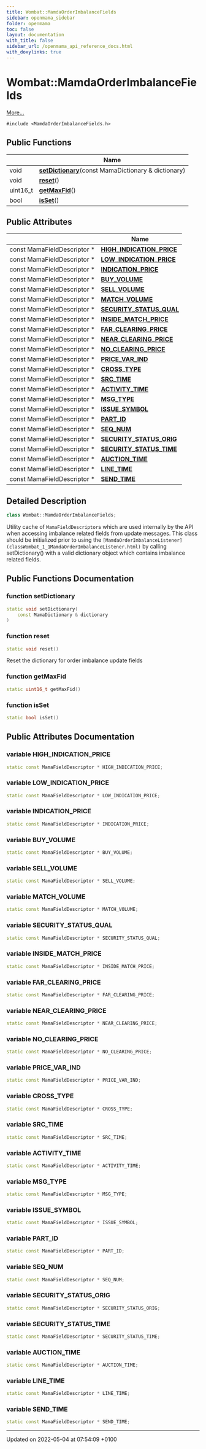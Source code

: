 ```yaml
---
title: Wombat::MamdaOrderImbalanceFields
sidebar: openmama_sidebar
folder: openmama
toc: false
layout: documentation
with_title: false
sidebar_url: /openmama_api_reference_docs.html
with_doxylinks: true
---
```


# Wombat::MamdaOrderImbalanceFields



 [More...](#detailed-description)


`#include <MamdaOrderImbalanceFields.h>`

## Public Functions

|                | Name           |
| -------------- | -------------- |
| void | **[setDictionary](classWombat_1_1MamdaOrderImbalanceFields.html#function-setdictionary)**(const MamaDictionary & dictionary) |
| void | **[reset](classWombat_1_1MamdaOrderImbalanceFields.html#function-reset)**() |
| uint16_t | **[getMaxFid](classWombat_1_1MamdaOrderImbalanceFields.html#function-getmaxfid)**() |
| bool | **[isSet](classWombat_1_1MamdaOrderImbalanceFields.html#function-isset)**() |

## Public Attributes

|                | Name           |
| -------------- | -------------- |
| const MamaFieldDescriptor * | **[HIGH_INDICATION_PRICE](classWombat_1_1MamdaOrderImbalanceFields.html#variable-high-indication-price)**  |
| const MamaFieldDescriptor * | **[LOW_INDICATION_PRICE](classWombat_1_1MamdaOrderImbalanceFields.html#variable-low-indication-price)**  |
| const MamaFieldDescriptor * | **[INDICATION_PRICE](classWombat_1_1MamdaOrderImbalanceFields.html#variable-indication-price)**  |
| const MamaFieldDescriptor * | **[BUY_VOLUME](classWombat_1_1MamdaOrderImbalanceFields.html#variable-buy-volume)**  |
| const MamaFieldDescriptor * | **[SELL_VOLUME](classWombat_1_1MamdaOrderImbalanceFields.html#variable-sell-volume)**  |
| const MamaFieldDescriptor * | **[MATCH_VOLUME](classWombat_1_1MamdaOrderImbalanceFields.html#variable-match-volume)**  |
| const MamaFieldDescriptor * | **[SECURITY_STATUS_QUAL](classWombat_1_1MamdaOrderImbalanceFields.html#variable-security-status-qual)**  |
| const MamaFieldDescriptor * | **[INSIDE_MATCH_PRICE](classWombat_1_1MamdaOrderImbalanceFields.html#variable-inside-match-price)**  |
| const MamaFieldDescriptor * | **[FAR_CLEARING_PRICE](classWombat_1_1MamdaOrderImbalanceFields.html#variable-far-clearing-price)**  |
| const MamaFieldDescriptor * | **[NEAR_CLEARING_PRICE](classWombat_1_1MamdaOrderImbalanceFields.html#variable-near-clearing-price)**  |
| const MamaFieldDescriptor * | **[NO_CLEARING_PRICE](classWombat_1_1MamdaOrderImbalanceFields.html#variable-no-clearing-price)**  |
| const MamaFieldDescriptor * | **[PRICE_VAR_IND](classWombat_1_1MamdaOrderImbalanceFields.html#variable-price-var-ind)**  |
| const MamaFieldDescriptor * | **[CROSS_TYPE](classWombat_1_1MamdaOrderImbalanceFields.html#variable-cross-type)**  |
| const MamaFieldDescriptor * | **[SRC_TIME](classWombat_1_1MamdaOrderImbalanceFields.html#variable-src-time)**  |
| const MamaFieldDescriptor * | **[ACTIVITY_TIME](classWombat_1_1MamdaOrderImbalanceFields.html#variable-activity-time)**  |
| const MamaFieldDescriptor * | **[MSG_TYPE](classWombat_1_1MamdaOrderImbalanceFields.html#variable-msg-type)**  |
| const MamaFieldDescriptor * | **[ISSUE_SYMBOL](classWombat_1_1MamdaOrderImbalanceFields.html#variable-issue-symbol)**  |
| const MamaFieldDescriptor * | **[PART_ID](classWombat_1_1MamdaOrderImbalanceFields.html#variable-part-id)**  |
| const MamaFieldDescriptor * | **[SEQ_NUM](classWombat_1_1MamdaOrderImbalanceFields.html#variable-seq-num)**  |
| const MamaFieldDescriptor * | **[SECURITY_STATUS_ORIG](classWombat_1_1MamdaOrderImbalanceFields.html#variable-security-status-orig)**  |
| const MamaFieldDescriptor * | **[SECURITY_STATUS_TIME](classWombat_1_1MamdaOrderImbalanceFields.html#variable-security-status-time)**  |
| const MamaFieldDescriptor * | **[AUCTION_TIME](classWombat_1_1MamdaOrderImbalanceFields.html#variable-auction-time)**  |
| const MamaFieldDescriptor * | **[LINE_TIME](classWombat_1_1MamdaOrderImbalanceFields.html#variable-line-time)**  |
| const MamaFieldDescriptor * | **[SEND_TIME](classWombat_1_1MamdaOrderImbalanceFields.html#variable-send-time)**  |

## Detailed Description

```cpp
class Wombat::MamdaOrderImbalanceFields;
```


Utility cache of `MamaFieldDescriptor`s which are used internally by the API when accessing imbalance related fields from update messages. This class should be initialized prior to using the `[MamdaOrderImbalanceListener](classWombat_1_1MamdaOrderImbalanceListener.html)` by calling setDictionary() with a valid dictionary object which contains imbalance related fields. 

## Public Functions Documentation

### function setDictionary

```cpp
static void setDictionary(
    const MamaDictionary & dictionary
)
```


### function reset

```cpp
static void reset()
```


Reset the dictionary for order imbalance update fields 


### function getMaxFid

```cpp
static uint16_t getMaxFid()
```


### function isSet

```cpp
static bool isSet()
```


## Public Attributes Documentation

### variable HIGH_INDICATION_PRICE

```cpp
static const MamaFieldDescriptor * HIGH_INDICATION_PRICE;
```


### variable LOW_INDICATION_PRICE

```cpp
static const MamaFieldDescriptor * LOW_INDICATION_PRICE;
```


### variable INDICATION_PRICE

```cpp
static const MamaFieldDescriptor * INDICATION_PRICE;
```


### variable BUY_VOLUME

```cpp
static const MamaFieldDescriptor * BUY_VOLUME;
```


### variable SELL_VOLUME

```cpp
static const MamaFieldDescriptor * SELL_VOLUME;
```


### variable MATCH_VOLUME

```cpp
static const MamaFieldDescriptor * MATCH_VOLUME;
```


### variable SECURITY_STATUS_QUAL

```cpp
static const MamaFieldDescriptor * SECURITY_STATUS_QUAL;
```


### variable INSIDE_MATCH_PRICE

```cpp
static const MamaFieldDescriptor * INSIDE_MATCH_PRICE;
```


### variable FAR_CLEARING_PRICE

```cpp
static const MamaFieldDescriptor * FAR_CLEARING_PRICE;
```


### variable NEAR_CLEARING_PRICE

```cpp
static const MamaFieldDescriptor * NEAR_CLEARING_PRICE;
```


### variable NO_CLEARING_PRICE

```cpp
static const MamaFieldDescriptor * NO_CLEARING_PRICE;
```


### variable PRICE_VAR_IND

```cpp
static const MamaFieldDescriptor * PRICE_VAR_IND;
```


### variable CROSS_TYPE

```cpp
static const MamaFieldDescriptor * CROSS_TYPE;
```


### variable SRC_TIME

```cpp
static const MamaFieldDescriptor * SRC_TIME;
```


### variable ACTIVITY_TIME

```cpp
static const MamaFieldDescriptor * ACTIVITY_TIME;
```


### variable MSG_TYPE

```cpp
static const MamaFieldDescriptor * MSG_TYPE;
```


### variable ISSUE_SYMBOL

```cpp
static const MamaFieldDescriptor * ISSUE_SYMBOL;
```


### variable PART_ID

```cpp
static const MamaFieldDescriptor * PART_ID;
```


### variable SEQ_NUM

```cpp
static const MamaFieldDescriptor * SEQ_NUM;
```


### variable SECURITY_STATUS_ORIG

```cpp
static const MamaFieldDescriptor * SECURITY_STATUS_ORIG;
```


### variable SECURITY_STATUS_TIME

```cpp
static const MamaFieldDescriptor * SECURITY_STATUS_TIME;
```


### variable AUCTION_TIME

```cpp
static const MamaFieldDescriptor * AUCTION_TIME;
```


### variable LINE_TIME

```cpp
static const MamaFieldDescriptor * LINE_TIME;
```


### variable SEND_TIME

```cpp
static const MamaFieldDescriptor * SEND_TIME;
```


-------------------------------

Updated on 2022-05-04 at 07:54:09 +0100